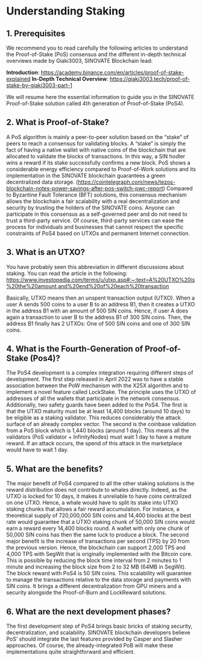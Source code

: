  
# Understanding Staking

## **1.  Prerequisites**

We recommend you to read carefully the following articles to understand the Proof-of-Stake (PoS) consensus and the different in-depth technical overviews made by Giaki3003, SINOVATE Blockchain lead:

**Introduction**: https://academy.binance.com/en/articles/proof-of-stake-explained
**In-Depth Technical Overview**: https://giaki3003.tech/proof-of-stake-by-giaki3003-part-1

We will resume here the essential information to guide you in the SINOVATE Proof-of-Stake solution called 4th generation of Proof-of-Stake (PoS4). 

## **2.  What is Proof-of-Stake?**

A PoS algorithm is mainly a peer-to-peer solution based on the “stake” of peers to reach a consensus for validating blocks. A “stake” is simply the fact of having a native wallet with native coins of the blockchain that are allocated to validate the blocks of transactions. In this way, a SIN hodler wins a reward if its stake successfully confirms a new block. 
PoS shows a considerable energy efficiency compared to Proof-of-Work solutions and its implementation in the SINOVATE blockchain guarantees a green decentralized data storage. (https://cointelegraph.com/news/tezos-blockchain-notes-power-savings-after-pos-switch-pwc-report)
Compared to Byzantine Fault Tolerance (BFT) solutions, this consensus mechanism allows the blockchain a fair scalability with a real decentralization and security by trusting the holders of the SINOVATE coins. Anyone can participate in this consensus as a self-governed peer and do not need to trust a third-party service. Of course, third-party services can ease the process for individuals and businesses that cannot respect the specific constraints of PoS4 based on UTXOs and permanent Internet connection.

## **3.  What is an UTXO?**

You have probably seen this abbreviation in different discussions about staking. You can read the article in the following: 
https://www.investopedia.com/terms/u/utxo.asp#:~:text=A%20UTXO%20is%20the%20amount,and%20end%20of%20each%20transaction

Basically, UTXO means then an unspent transaction output (UTXO). When a user A sends 500 coins to a user B to an address B1, then it creates a UTXO in the address B1 with an amount of 500 SIN coins. Hence, if user A does again a transaction to user B to the address B1 of 300 SIN coins. Then, the address B1 finally has 2 UTXOs: One of 500 SIN coins and one of 300 SIN coins.

## **4.  What is the Fourth-Generation of Proof-of-Stake (Pos4)?** 

The PoS4 development is a complex integration requiring different steps of development. The first step released in April 2022 was to have a stable association between the PoW mechanism with the X25X algorithm and to implement a novel feature called LockStake. The principle uses the UTXO of addresses of all the wallets that participate in the network consensus. 
Additionally, two safety guards have been added to the PoS4. The first is that the UTXO maturity must be at least 14,400 blocks (around 10 days) to be eligible as a staking validator. This reduces considerably the attack surface of an already complex vector. The second is the coinbase validation from a PoS block which is 1,440 blocks (around 1 day). This means all the validators (PoS validator + InfinityNodes) must wait 1 day to have a mature reward. If an attack occurs, the spend of this attack in the marketplace would have to wait 1 day.

## **5.  What are the benefits?**

The major benefit of PoS4 compared to all the other staking solutions is the reward distribution does not contribute to whales directly. Indeed, as the UTXO is locked for 10 days, it makes it unreliable to have coins centralized on one UTXO. Hence, a whale would have to split its stake into UTXO staking chunks that allows a fair reward accumulation. For instance, a theoretical supply of 720,000,000 SIN coins and 14,400 blocks at the best rate would guarantee that a UTXO staking chunk of 50,000 SIN coins would earn a reward every 14,400 blocks round. A wallet with only one chunk of 50,000 SIN coins has then the same luck to produce a block.
The second major benefit is the increase of transactions per second (TPS) by 20 from the previous version. Hence, the blockchain can support 2,000 TPS and 4,000 TPS with SegWit that is originally implemented with the Bitcoin core. This is possible by reducing the block time interval from 2 minutes to 1 minute and increasing the block size from 2 to 32 MB (64MB in SegWit). The block reward with PoS4 is 50 SIN coins.
This scalability will guarantee to manage the transactions relative to the data storage and payments with SIN coins. It brings a different decentralization from GPU miners and a security alongside the Proof-of-Burn and LockReward solutions.

## **6.  What are the next development phases?**

The first development step of PoS4 brings basic bricks of staking security, decentralization, and scalability. SINOVATE blockchain developers believe PoS’ should integrate the last features provided by Casper and Slasher approaches. Of course, the already-integrated PoB will make these implementations quite straightforward and efficient.


